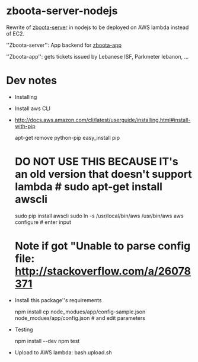 # zboota-server-nodejs
Rewrite of [zboota-server](https://github.com/shadiakiki1986/zboota-server) in nodejs to be deployed on AWS lambda instead of EC2.

''Zboota-server'': App backend for [zboota-app](https://github.com/shadiakiki1986/zboota-app)

''Zboota-app'': gets tickets issued by Lebanese ISF, Parkmeter lebanon, ...

# Dev notes
* Installing
 * Install aws CLI
  * http://docs.aws.amazon.com/cli/latest/userguide/installing.html#install-with-pip

    apt-get remove python-pip
    easy_install pip
    # DO NOT USE THIS BECAUSE IT's an old version that doesn't support lambda # sudo apt-get install awscli
    sudo pip install awscli
    sudo ln -s /usr/local/bin/aws /usr/bin/aws
    aws configure # enter input
    # Note if got "Unable to parse config file: http://stackoverflow.com/a/26078371

 * Install this package''s requirements

    npm install
    cp node_modues/app/config-sample.json node_modues/app/config.json # and edit parameters

* Testing

    npm install --dev
    npm test

* Upload to AWS lambda: bash upload.sh

